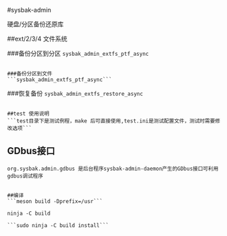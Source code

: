 #sysbak-admin

硬盘/分区备份还原库

##ext/2/3/4 文件系统

###备份分区到分区
```sysbak_admin_extfs_ptf_async```
```

###备份分区到文件
```sysbak_admin_extfs_ptf_async```
```

###恢复备份
```sysbak_admin_extfs_restore_async```
```

##test 使用说明
```test目录下是测试例程，make 后可直接使用,test.ini是测试配置文件，测试时需要修改选项```
```
## GDbus接口
```org.sysbak.admin.gdbus 是后台程序sysbak-admin-daemon产生的GDbus接口可利用gdbus调试程序```
```

##编译
```meson build -Dprefix=/usr```
```
```ninja -C build```
```
```sudo ninja -C build install```

